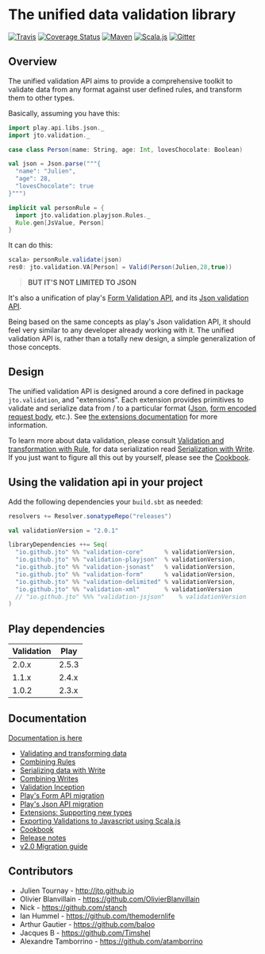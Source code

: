 # The unified data validation library

[![Travis](https://api.travis-ci.org/jto/validation.png?branch=master)](https://travis-ci.org/jto/validation) [![Coverage Status](https://coveralls.io/repos/github/jto/validation/badge.svg)](https://coveralls.io/github/jto/validation) [![Maven](https://img.shields.io/maven-central/v/io.github.jto/validation-core_2.11.svg)](https://maven-badges.herokuapp.com/maven-central/io.github.jto/validation-core_2.11) [![Scala.js](https://www.scala-js.org/assets/badges/scalajs-0.6.8.svg)](https://www.scala-js.org) [![Gitter](https://badges.gitter.im/jto/validation.svg)](https://gitter.im/jto/validation?utm_source=badge&utm_medium=badge&utm_campaign=pr-badge&utm_content=badge)


## Overview

The unified validation API aims to provide a comprehensive toolkit to validate data from any format against user defined rules, and transform them to other types.

Basically, assuming you have this:

```scala
import play.api.libs.json._
import jto.validation._

case class Person(name: String, age: Int, lovesChocolate: Boolean)

val json = Json.parse("""{
  "name": "Julien",
  "age": 28,
  "lovesChocolate": true
}""")

implicit val personRule = {
  import jto.validation.playjson.Rules._
  Rule.gen[JsValue, Person]
}
```

It can do this:

```scala
scala> personRule.validate(json)
res0: jto.validation.VA[Person] = Valid(Person(Julien,28,true))
```

> **BUT IT'S NOT LIMITED TO JSON**

It's also a unification of play's [Form Validation API](https://www.playframework.com/documentation/2.3.x/ScalaForms), and its [Json validation API](https://www.playframework.com/documentation/2.3.x/ScalaJsonCombinators).

Being based on the same concepts as play's Json validation API, it should feel very similar to any developer already working with it. The unified validation API is, rather than a totally new design, a simple generalization of those concepts.


## Design

The unified validation API is designed around a core defined in package `jto.validation`, and "extensions". Each extension provides primitives to validate and serialize data from / to a particular format ([Json](http://jto.github.io/validation/docs/book/ScalaValidationJson.html), [form encoded request body](http://jto.github.io/validation/docs/book/ScalaValidationMigrationForm.html), etc.). See [the extensions documentation](http://jto.github.io/validation/docs/book/ScalaValidationExtensions.html) for more information.

To learn more about data validation, please consult [Validation and transformation with Rule](docs/src/main/tut/ScalaValidationRule.md), for data serialization read [Serialization with Write](docs/src/main/tut/ScalaValidationWrite.md). If you just want to figure all this out by yourself, please see the [Cookbook](docs/src/main/tut/ScalaValidationCookbook.md).


## Using the validation api in your project

Add the following dependencies your `build.sbt` as needed:

```scala
resolvers += Resolver.sonatypeRepo("releases")

val validationVersion = "2.0.1"

libraryDependencies ++= Seq(
  "io.github.jto" %% "validation-core"      % validationVersion,
  "io.github.jto" %% "validation-playjson"  % validationVersion,
  "io.github.jto" %% "validation-jsonast"   % validationVersion,
  "io.github.jto" %% "validation-form"      % validationVersion,
  "io.github.jto" %% "validation-delimited" % validationVersion,
  "io.github.jto" %% "validation-xml"       % validationVersion
  // "io.github.jto" %%% "validation-jsjson"    % validationVersion
)
```

## Play dependencies

| Validation | Play  |
| ---------- | ----- |
| 2.0.x      | 2.5.3 |
| 1.1.x      | 2.4.x |
| 1.0.2      | 2.3.x |


## Documentation

[Documentation is here](http://jto.github.io/validation/docs/book/)

- [Validating and transforming data](http://jto.github.io/validation/docs/book/ScalaValidationRule.html)
- [Combining Rules](http://jto.github.io/validation/docs/book/ScalaValidationRuleCombinators.html)
- [Serializing data with Write](http://jto.github.io/validation/docs/book/ScalaValidationWrite.html)
- [Combining Writes](http://jto.github.io/validation/docs/book/ScalaValidationWriteCombinators.html)
- [Validation Inception](http://jto.github.io/validation/docs/book/ScalaValidationMacros.html)
- [Play's Form API migration](http://jto.github.io/validation/docs/book/ScalaValidationMigrationForm.html)
- [Play's Json API migration](http://jto.github.io/validation/docs/book/ScalaValidationMigrationJson.html)
- [Extensions: Supporting new types](http://jto.github.io/validation/docs/book/ScalaValidationExtensions.html)
- [Exporting Validations to Javascript using Scala.js](http://jto.github.io/validation/docs/book/ScalaJsValidation.html)
- [Cookbook](http://jto.github.io/validation/docs/book/ScalaValidationCookbook.html)
- [Release notes](http://jto.github.io/validation/docs/book/ReleaseNotes.html)
- [v2.0 Migration guide](http://jto.github.io/validation/docs/book/V2MigrationGuide.html)

## Contributors

- Julien Tournay - http://jto.github.io
- Olivier Blanvillain - https://github.com/OlivierBlanvillain
- Nick - https://github.com/stanch
- Ian Hummel - https://github.com/themodernlife
- Arthur Gautier - https://github.com/baloo
- Jacques B - https://github.com/Timshel
- Alexandre Tamborrino - https://github.com/atamborrino
